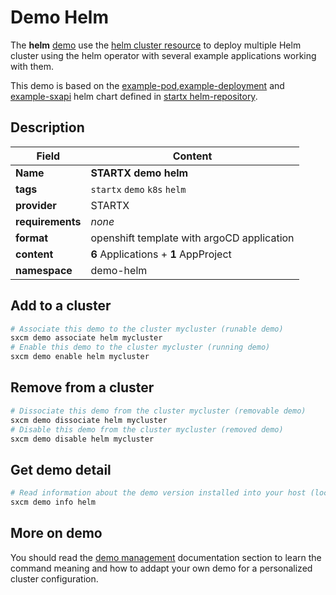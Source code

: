 # Demo Helm

The **helm** [demo](../../5-demos) use the [helm cluster resource](../../resources/helm) to deploy multiple Helm cluster using the helm operator with several example applications working with them.

This demo is based on the [example-pod](https://helm-repository.readthedocs.io/en/latest/charts/example-pod),[example-deployment](https://helm-repository.readthedocs.io/en/latest/charts/example-deployment) and [example-sxapi](https://helm-repository.readthedocs.io/en/latest/charts/example-sxapi) helm chart defined in [startx helm-repository](https://helm-repository.readthedocs.io).

## Description

| Field            | Content                                    |
| ---------------- | ------------------------------------------ |
| **Name**         | **STARTX demo helm**                       |
| **tags**         | `startx` `demo` `k8s` `helm`               |
| **provider**     | STARTX                                     |
| **requirements** | _none_                                     |
| **format**       | openshift template with argoCD application |
| **content**      | **6** Applications + **1** AppProject      |
| **namespace**    | demo-helm                                  |

## Add to a cluster

```bash
# Associate this demo to the cluster mycluster (runable demo)
sxcm demo associate helm mycluster
# Enable this demo to the cluster mycluster (running demo)
sxcm demo enable helm mycluster
```

## Remove from a cluster

```bash
# Dissociate this demo from the cluster mycluster (removable demo)
sxcm demo dissociate helm mycluster
# Disable this demo from the cluster mycluster (removed demo)
sxcm demo disable helm mycluster
```

## Get demo detail

```bash
# Read information about the demo version installed into your host (local)
sxcm demo info helm
```

## More on demo

You should read the [demo management](../../5-demos) documentation section to learn the command
meaning and how to addapt your own demo for a personalized cluster configuration.
